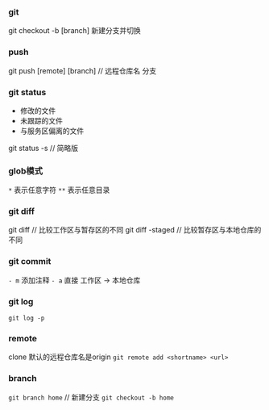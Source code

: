 ### git
git checkout -b [branch]
新建分支并切换



### push
git push [remote] [branch] // 远程仓库名 分支

### git status
- 修改的文件
- 未跟踪的文件
- 与服务区偏离的文件

git status -s // 简略版

### glob模式
`*` 表示任意字符
`**` 表示任意目录



### git diff
git diff // 比较工作区与暂存区的不同
git diff -staged // 比较暂存区与本地仓库的不同


### git commit
`- m` 添加注释
`- a` 直接 工作区 -> 本地仓库


### git log
`git log -p` 

### remote
clone 默认的远程仓库名是origin
`git remote add <shortname> <url>` 


### branch
`git branch home` // 新建分支
`git checkout -b home`


